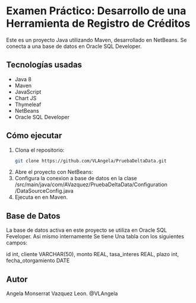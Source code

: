 # Examen Práctico: Desarrollo de una Herramienta de Registro de Créditos

Este es un proyecto Java utilizando Maven, desarrollado en NetBeans. Se conecta a una base de datos en Oracle SQL Developer.

## Tecnologías usadas

- Java 8
- Maven
- JavaScript
- Chart JS
- Thymeleaf
- NetBeans
- Oracle SQL Developer

## Cómo ejecutar

1. Clona el repositorio:
   ```bash
   git clone https://github.com/VLAngela/PruebaDeltaData.git

2. Abre el proyecto con NetBeans:
3. Configura la conexion a base de datos en la clase /src/main/java/com/AVazquez/PruebaDeltaData/Configuration
  /DataSourceConfig.java
4. Ejecuta en en Maven.

## Base de Datos 

La base de datos activa en este proyecto se utiliza en Oracle SQL Feveloper. 
Asi mismo internamente Se tiene Una tabla con los siguientes campos:

id int,
cliente VARCHAR(50),
monto REAL,
tasa_interes REAL,
plazo int,
fecha_otorgamiento DATE 

## Autor

Angela Monserrat Vazquez Leon. @VLAngela

